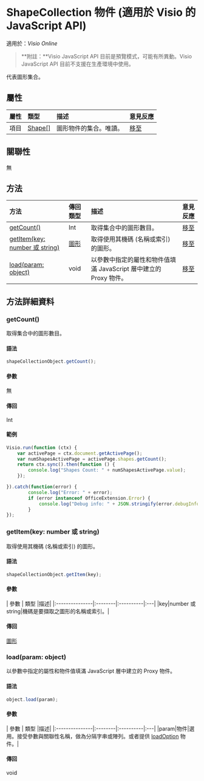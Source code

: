 # <a name="shapecollection-object-javascript-api-for-visio"></a>ShapeCollection 物件 (適用於 Visio 的 JavaScript API)

適用於：_Visio Online_

>**附註：**Visio JavaScript API 目前是預覽模式，可能有所異動。Visio JavaScript API 目前不支援在生產環境中使用。

代表圖形集合。

## <a name="properties"></a>屬性

| 屬性	       | 類型	    |描述| 意見反應|
|:---------------|:--------|:----------|:---|
|項目|[Shape[]](shape.md)|圖形物件的集合。唯讀。|[移至](https://github.com/OfficeDev/office-js-docs/issues/new?title=Visio-shapeCollection-items)|

## <a name="relationships"></a>關聯性
無


## <a name="methods"></a>方法

| 方法           | 傳回類型    |描述| 意見反應|
|:---------------|:--------|:----------|:---|
|[getCount()](#getcount)|Int|取得集合中的圖形數目。|[移至](https://github.com/OfficeDev/office-js-docs/issues/new?title=Visio-shapeCollection-getCount)|
|[getItem(key: number 或 string)](#getitemkey-number-or-string)|[圖形](shape.md)|取得使用其機碼 (名稱或索引) 的圖形。|[移至](https://github.com/OfficeDev/office-js-docs/issues/new?title=Visio-shapeCollection-getItem)|
|[load(param: object)](#loadparam-object)|void|以參數中指定的屬性和物件值填滿 JavaScript 層中建立的 Proxy 物件。|[移至](https://github.com/OfficeDev/office-js-docs/issues/new?title=Visio-shapeCollection-load)|

## <a name="method-details"></a>方法詳細資料


### <a name="getcount"></a>getCount()
取得集合中的圖形數目。

#### <a name="syntax"></a>語法
```js
shapeCollectionObject.getCount();
```

#### <a name="parameters"></a>參數
無

#### <a name="returns"></a>傳回
Int

#### <a name="examples"></a>範例
```js
Visio.run(function (ctx) { 
    var activePage = ctx.document.getActivePage();
    var numShapesActivePage = activePage.shapes.getCount();
    return ctx.sync().then(function () {
        console.log("Shapes Count: " + numShapesActivePage.value);
    });

}).catch(function(error) {
        console.log("Error: " + error);
        if (error instanceof OfficeExtension.Error) {
            console.log("Debug info: " + JSON.stringify(error.debugInfo));
        }
});
```

### <a name="getitemkey-number-or-string"></a>getItem(key: number 或 string)
取得使用其機碼 (名稱或索引) 的圖形。

#### <a name="syntax"></a>語法
```js
shapeCollectionObject.getItem(key);
```

#### <a name="parameters"></a>參數
| 參數	       | 類型    |描述|
|:---------------|:--------|:----------|:---|
|key|number 或 string|機碼是要擷取之圖形的名稱或索引。|

#### <a name="returns"></a>傳回
[圖形](shape.md)

### <a name="loadparam-object"></a>load(param: object)
以參數中指定的屬性和物件值填滿 JavaScript 層中建立的 Proxy 物件。

#### <a name="syntax"></a>語法
```js
object.load(param);
```

#### <a name="parameters"></a>參數
| 參數	       | 類型    |描述|
|:---------------|:--------|:----------|:---|
|param|物件|選用。接受參數與關聯性名稱，做為分隔字串或陣列。或者提供 [loadOption](loadoption.md) 物件。|

#### <a name="returns"></a>傳回
void
